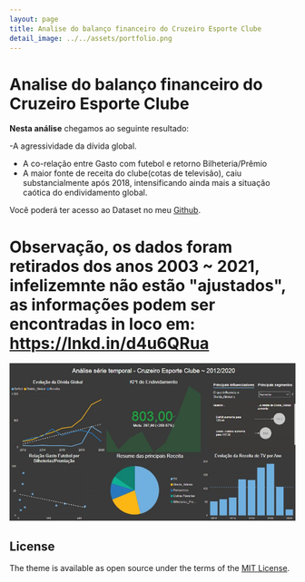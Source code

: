 ```yaml
---
layout: page
title: Analise do balanço financeiro do Cruzeiro Esporte Clube
detail_image: ../../assets/portfolio.png
---
```


# Analise do balanço financeiro do Cruzeiro Esporte Clube

**Nesta análise** chegamos ao seguinte resultado:

-A agressividade da dívida global.
- A co-relação entre Gasto com futebol e retorno Bilheteria/Prêmio
- A maior fonte de receita do clube(cotas de televisão), caiu substancialmente após 2018, intensificando ainda mais a situação caótica do endividamento global.

Você poderá ter acesso ao Dataset no meu [Github](https://github.com/dionatandiego11/Datasets/blob/main/Balanco_Op.csv).

# Observação, os dados foram retirados dos anos 2003 ~ 2021, infelizemnte não estão "ajustados", as informações podem ser encontradas in loco em: https://lnkd.in/d4u6QRua 

<img src="dashboard.jpeg">

## License

The theme is available as open source under the terms of the [MIT License](https://opensource.org/licenses/MIT).
